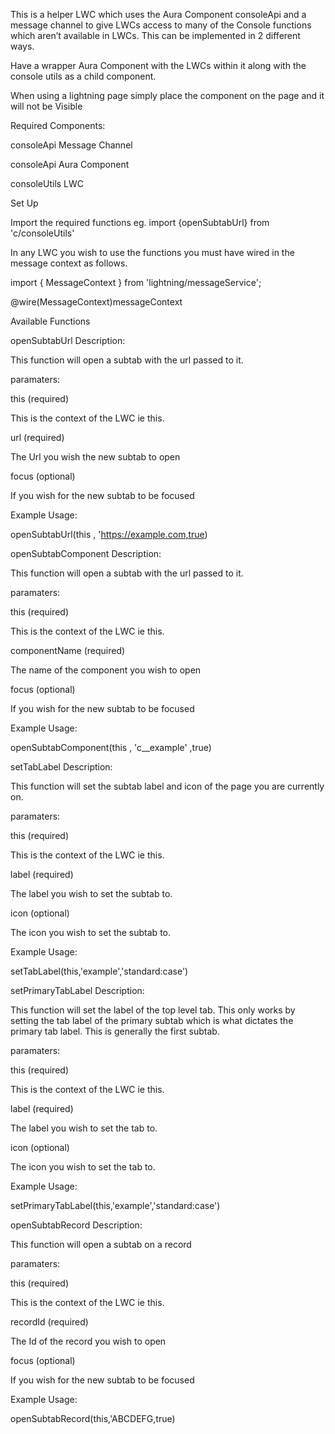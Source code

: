 
This is a helper LWC which uses the Aura Component consoleApi and a message channel to give LWCs access to many of the Console functions which aren’t available in LWCs. This can be implemented in 2 different ways.

Have a wrapper Aura Component with the LWCs within it along with the console utils as a child component.

When using a lightning page simply place the component on the page and it will not be Visible

Required Components:

consoleApi Message Channel

consoleApi Aura Component

consoleUtils LWC

Set Up 

Import the required functions eg.    import {openSubtabUrl} from 'c/consoleUtils'

In any LWC you wish to use the functions you must have wired in the message context as follows.

import {  MessageContext } from 'lightning/messageService';   

@wire(MessageContext)messageContext

Available Functions

openSubtabUrl
Description:

This function will open a subtab with the url passed to it.

paramaters:

this  (required) 

This is the context of the LWC ie this.

url    (required) 

The Url you wish the new subtab to open

focus (optional)

If you wish for the new subtab to be focused

Example Usage:

openSubtabUrl(this , 'https://example.com,true)

 

openSubtabComponent
Description:

This function will open a subtab with the url passed to it.

paramaters:

this  (required) 

This is the context of the LWC ie this.

componentName    (required) 

The name of the component you wish to open

focus (optional)

If you wish for the new subtab to be focused

Example Usage:

openSubtabComponent(this , 'c__example' ,true)

 

setTabLabel
Description:

This function will set the subtab label and icon of the page you are currently on.

paramaters:

this  (required) 

This is the context of the LWC ie this.

label    (required) 

The label you wish to set the subtab to.

icon (optional)

The icon you wish to set the subtab to.

Example Usage:

setTabLabel(this,'example','standard:case')

 

setPrimaryTabLabel
Description:

This function will set the label of the top level tab. This only works by setting the tab label of the primary subtab which is what dictates the primary tab label. This is generally the first subtab. 

paramaters:

this  (required) 

This is the context of the LWC ie this.

label    (required) 

The label you wish to set the tab to.

icon (optional)

The icon you wish to set the tab to.

Example Usage:

setPrimaryTabLabel(this,'example','standard:case')

 

openSubtabRecord
Description:

This function will open a subtab on a record

paramaters:

this  (required) 

This is the context of the LWC ie this.

recordId    (required) 

The Id of the record you wish to open

focus (optional)

If you wish for the new subtab to be focused 

Example Usage:

openSubtabRecord(this,'ABCDEFG,true)
